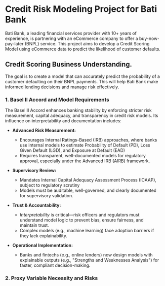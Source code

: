 # Credit Risk Modeling Project for Bati Bank
Bati Bank, a leading financial services provider with 10+ years of experience, is partnering with an eCommerce company to offer a buy-now-pay-later (BNPL) service. This project aims to develop a Credit Scoring Model using eCommerce data to predict the likelihood of customer defaults.

## Credit Scoring Business Understanding.
The goal is to create a model that can accurately predict the probability of a customer defaulting on their BNPL payments. This will help Bati Bank make informed lending decisions and manage risk effectively.
### 1. Basel II Accord and Model Requirements
The Basel II Accord enhances banking stability by enforcing stricter risk measurement, capital adequacy, and transparency in credit risk models. Its influence on interpretability and documentation includes:
- **Advanced Risk Measurement:**
    - Encourages Internal Ratings-Based (IRB) approaches, where banks use internal models to estimate Probability of Default (PD), Loss Given Default (LGD), and Exposure at Default (EAD)
    - Requires transparent, well-documented models for regulatory approval, especially under the Advanced IRB (AIRB) framework.

- **Supervisory Review:**
    - Mandates Internal Capital Adequacy Assessment Process (ICAAP), subject to regulatory scrutiny
    - Models must be auditable, well-governed, and clearly documented for supervisory validation.

- **Trust & Accountability:**
    - *Interpretability* is critical—risk officers and regulators must understand model logic to prevent bias, ensure fairness, and maintain trust.
    - Complex models (e.g., machine learning) face adoption barriers if they lack explainability.

- **Operational Implementation:**
    - Banks and fintechs (e.g., online lenders) now design models with explainable outputs (e.g., "Strengths and Weaknesses Analysis") for faster, compliant decision-making.
### 2. Proxy Variable Necessity and Risks